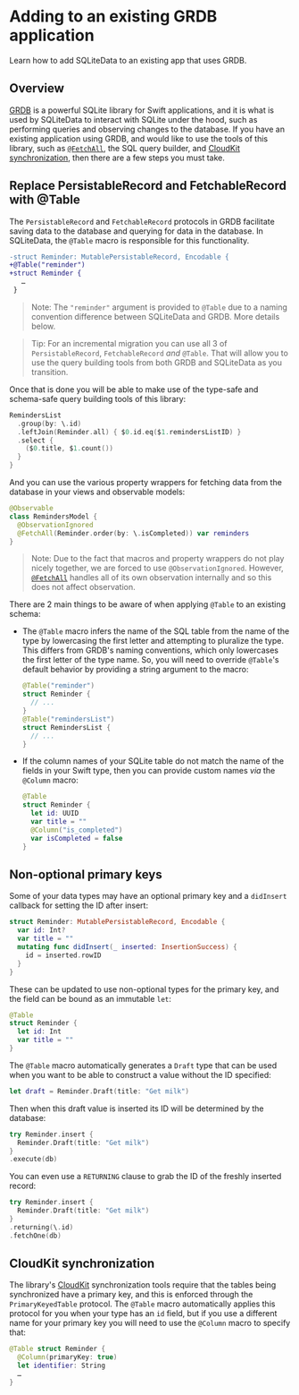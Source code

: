 # Adding to an existing GRDB application

Learn how to add SQLiteData to an existing app that uses GRDB.

## Overview

[GRDB] is a powerful SQLite library for Swift applications, and it is what is used by SQLiteData
to interact with SQLite under the hood, such as performing queries and observing changes to the
database. If you have an existing application using GRDB, and would like to use the tools of this
library, such as [`@FetchAll`](<doc:FetchAll>), the SQL query builder, and 
[CloudKit synchronization](<doc:CloudKit>), then there are a few steps you must take.

## Replace PersistableRecord and FetchableRecord with @Table

The `PersistableRecord` and `FetchableRecord` protocols in GRDB facilitate saving data to the
database and querying for data in the database. In SQLiteData, the `@Table` macro is responsible
for this functionality. 

```diff
-struct Reminder: MutablePersistableRecord, Encodable {
+@Table("reminder")
+struct Reminder {
   …
 }
```

> Note: The `"reminder"` argument is provided to `@Table` due to a naming convention difference
> between SQLiteData and GRDB. More details below.

> Tip: For an incremental migration you can use all 3 of `PersistableRecord`, `FetchableRecord`
> _and_ `@Table`. That will allow you to use the query building tools from both GRDB and SQLiteData
> as you transition.

Once that is done you will be able to make use of the type-safe and schema-safe query building
tools of this library:

```swift
RemindersList
  .group(by: \.id)
  .leftJoin(Reminder.all) { $0.id.eq($1.remindersListID) }
  .select {
    ($0.title, $1.count())
  }
}
```

And you can use the various property wrappers for fetching data from the database in your views
and observable models:

```swift
@Observable
class RemindersModel {
  @ObservationIgnored
  @FetchAll(Reminder.order(by: \.isCompleted)) var reminders
}
```

> Note: Due to the fact that macros and property wrappers do not play nicely together, we are forced
> to use `@ObservationIgnored`. However, [`@FetchAll`](<doc:FetchAll>) handles all of its own
> observation internally and so this does not affect observation.

There are 2 main things to be aware of when applying `@Table` to an existing schema:

  * The `@Table` macro infers the name of the SQL table from the name of the type by lowercasing the
    first letter and attempting to pluralize the type. This differs from GRDB's naming conventions,
    which only lowercases the first letter of the type name. So, you will need to override `@Table`'s
    default behavior by providing a string argument to the macro:

    ```swift
    @Table("reminder")
    struct Reminder {
      // ...
    }
    @Table("remindersList")
    struct RemindersList {
      // ...
    }
    ```

  * If the column names of your SQLite table do not match the name of the fields in your Swift type,
    then you can provide custom names _via_ the `@Column` macro:

    ```swift
    @Table 
    struct Reminder {
      let id: UUID
      var title = ""
      @Column("is_completed")
      var isCompleted = false
    }
    ```

## Non-optional primary keys

Some of your data types may have an optional primary key and a `didInsert` callback for setting the 
ID after insert:

```swift
struct Reminder: MutablePersistableRecord, Encodable {
  var id: Int?
  var title = ""
  mutating func didInsert(_ inserted: InsertionSuccess) {
    id = inserted.rowID
  }
}
```

These can be updated to use non-optional types for the primary key, and the field can be bound as 
an immutable `let`:

```swift
@Table
struct Reminder {
  let id: Int
  var title = ""
}
```

The `@Table` macro automatically generates a `Draft` type that can be used when you want to be 
able to construct a value without the ID specified:

```swift
let draft = Reminder.Draft(title: "Get milk")
```

Then when this draft value is inserted its ID will be determined by the database:

```swift
try Reminder.insert { 
  Reminder.Draft(title: "Get milk")
}
.execute(db)
```

You can even use a `RETURNING` clause to grab the ID of the freshly inserted record:

```swift
try Reminder.insert { 
  Reminder.Draft(title: "Get milk")
}
.returning(\.id)
.fetchOne(db)
```

## CloudKit synchronization

The library's [CloudKit](<doc:CloudKit>) synchronization tools require that the tables being 
synchronized have a primary key, and this is enforced through the `PrimaryKeyedTable` protocol.
The `@Table` macro automatically applies this protocol for you when your type has an `id` field,
but if you use a different name for your primary key you will need to use the `@Column` macro
to specify that:

```swift
@Table struct Reminder {
  @Column(primaryKey: true)
  let identifier: String
  …
}
```

[GRDB]: http://github.com/groue/GRDB.swift
